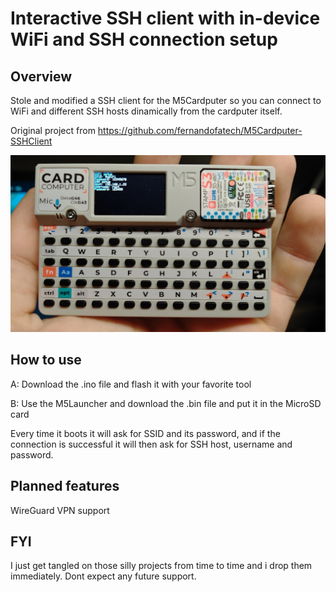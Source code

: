 # Interactive SSH client with in-device WiFi and SSH connection setup

## Overview
Stole and modified a SSH client for the M5Cardputer so you can connect to WiFi and different SSH hosts dinamically from the cardputer itself.

Original project from https://github.com/fernandofatech/M5Cardputer-SSHClient

![IMG_3531](IMG_20240330_015103.jpg)

## How to use
A: Download the .ino file and flash it with your favorite tool

B: Use the M5Launcher and download the .bin file and put it in the MicroSD card

Every time it boots it will ask for SSID and its password, and if the connection is successful it will then ask for SSH host, username and password.

## Planned features
WireGuard VPN support

## FYI
I just get tangled on those silly projects from time to time and i drop them immediately. Dont expect any future support.
